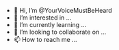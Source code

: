 - 👋 Hi, I’m @YourVoiceMustBeHeard
- 👀 I’m interested in ...
- 🌱 I’m currently learning ...
- 💞️ I’m looking to collaborate on ...
- 📫 How to reach me ...

<!---
YourVoiceMustBeHeard/YourVoiceMustBeHeard is a ✨ special ✨ repository because its `README.md` (this file) appears on your GitHub profile.
You can click the Preview link to take a look at your changes.
--->
